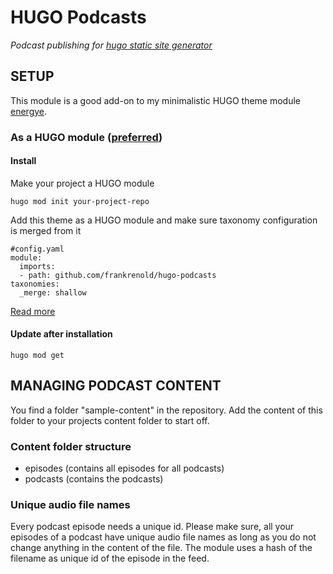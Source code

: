 # HUGO Podcasts

*Podcast publishing for [hugo static site generator]([https://gohugo.io/](https://github.com/gohugoio/hugo))*

## SETUP

This module is a good add-on to my minimalistic HUGO theme module [energye](https://github.com/frankrenold/energye).

### As a HUGO module ([preferred](https://www.hugofordevelopers.com/articles/master-hugo-modules-managing-themes-as-modules/))

#### Install

Make your project a HUGO module

```
hugo mod init your-project-repo
```

Add this theme as a HUGO module and make sure taxonomy configuration is merged from it

```
#config.yaml
module:
  imports:
  - path: github.com/frankrenold/hugo-podcasts
taxonomies:
  _merge: shallow
```

[Read more](https://www.hugofordevelopers.com/articles/master-hugo-modules-managing-themes-as-modules/)

#### Update after installation
```
hugo mod get
```

## MANAGING PODCAST CONTENT

You find a folder "sample-content" in the repository. Add the content of this folder to your projects content folder to start off.

### Content folder structure

- episodes (contains all episodes for all podcasts)
- podcasts (contains the podcasts)

### Unique audio file names

Every podcast episode needs a unique id. Please make sure, all your episodes of a podcast have unique audio file names as long as you do not change anything in the content of the file. The module uses a hash of the filename as unique id of the episode in the feed.
